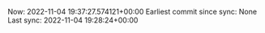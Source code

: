 Now: 2022-11-04 19:37:27.574121+00:00 Earliest commit since sync: None Last sync: 2022-11-04 19:28:24+00:00
